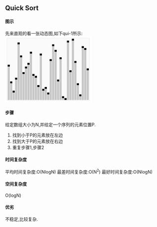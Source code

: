 ## Quick Sort
 
#### 图示
 先来直观的看一张动态图,如下qui-1所示:<br/>
  ![qui-1](/res/quicksort_anim.gif)
#### 步骤
给定数组大小为N,并给定一个序列的元素位置P.
1. 找到小于P的元素放在左边
2. 找到大于P的元素放在右边
3. 重复步骤1,步骤2
#### 时间复杂度
平均时间复杂度:O(NlogN)
最差时间复杂度:O(N<sup>2</sup>)
最好时间复杂度:O(NlogN)

#### 空间复杂度
 O(logN)
#### 优劣
不稳定,比较复杂.
 
 
 
 
 
 
 
 
 
 
 
 
 